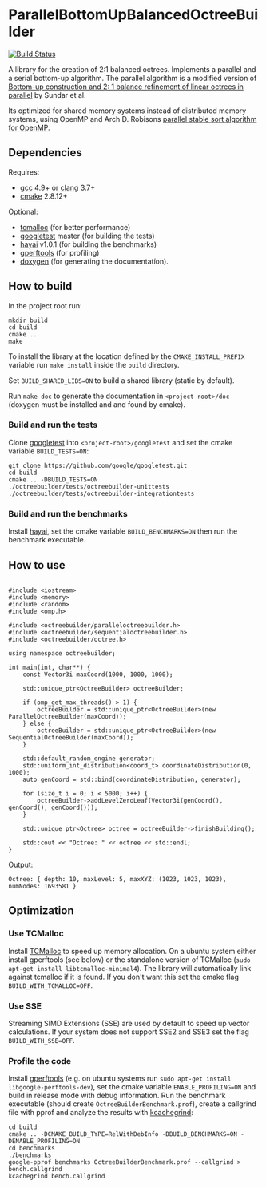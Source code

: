 # ParallelBottomUpBalancedOctreeBuilder

[![Build Status](https://travis-ci.org/ClausSteuer/ParallelBottomUpBalancedOctreeBuilder.svg?branch=master)](https://travis-ci.org/ClausSteuer/ParallelBottomUpBalancedOctreeBuilder)

A library for the creation of 2:1 balanced octrees.
Implements a parallel and a serial bottom-up algorithm.
The parallel algorithm is a modified version of
[Bottom-up construction and 2: 1 balance refinement of linear octrees in parallel](http://epubs.siam.org/doi/abs/10.1137/070681727) by Sundar et al.

Its optimized for shared memory systems instead of distributed memory systems, using
OpenMP and Arch D. Robisons [parallel stable sort algorithm for OpenMP](https://software.intel.com/en-us/articles/a-parallel-stable-sort-using-c11-for-tbb-cilk-plus-and-openmp).

## Dependencies

Requires:
 * [gcc](https://gcc.gnu.org/) 4.9+ or [clang](http://clang.llvm.org/) 3.7+
 * [cmake](https://cmake.org/) 2.8.12+

Optional:
 * [tcmalloc](http://goog-perftools.sourceforge.net/doc/tcmalloc.html) (for better performance)
 * [googletest](https://github.com/google/googletest) master (for building the tests)
 * [hayai](https://github.com/nickbruun/hayai) v1.0.1 (for building the benchmarks)
 * [gperftools](https://github.com/gperftools/gperftools) (for profiling)
 * [doxygen](www.doxygen.org/) (for generating the documentatíon).

## How to build

In the project root run:
~~~~~~~~~~~~~{.txt}
mkdir build
cd build
cmake ..
make
~~~~~~~~~~~~~
To install the library at the location defined by the `CMAKE_INSTALL_PREFIX` variable run `make install` inside the `build` directory.

Set `BUILD_SHARED_LIBS=ON` to build a shared library (static by default).

Run `make doc` to generate the documentation in `<project-root>/doc` (doxygen must be installed and and found by cmake).

### Build and run the tests

Clone [googletest](https://github.com/google/googletest) into `<project-root>/googletest` and set the cmake variable `BUILD_TESTS=ON`:

~~~~~~~~~~~~~{.sh}
git clone https://github.com/google/googletest.git
cd build
cmake .. -DBUILD_TESTS=ON
./octreebuilder/tests/octreebuilder-unittests
./octreebuilder/tests/octreebuilder-integrationtests
~~~~~~~~~~~~~

### Build and run the benchmarks

Install [hayai](https://github.com/nickbruun/hayai), set the cmake variable `BUILD_BENCHMARKS=ON` then run the benchmark executable.

## How to use

~~~~~~~~~~~~~{.cpp}

#include <iostream>
#include <memory>
#include <random>
#include <omp.h>

#include <octreebuilder/paralleloctreebuilder.h>
#include <octreebuilder/sequentialoctreebuilder.h>
#include <octreebuilder/octree.h>

using namespace octreebuilder;

int main(int, char**) {
    const Vector3i maxCoord(1000, 1000, 1000);

    std::unique_ptr<OctreeBuilder> octreeBuilder;

    if (omp_get_max_threads() > 1) {
        octreeBuilder = std::unique_ptr<OctreeBuilder>(new ParallelOctreeBuilder(maxCoord));
    } else {
        octreeBuilder = std::unique_ptr<OctreeBuilder>(new SequentialOctreeBuilder(maxCoord));
    }

    std::default_random_engine generator;
    std::uniform_int_distribution<coord_t> coordinateDistribution(0, 1000);
    auto genCoord = std::bind(coordinateDistribution, generator);

    for (size_t i = 0; i < 5000; i++) {
        octreeBuilder->addLevelZeroLeaf(Vector3i(genCoord(), genCoord(), genCoord()));
    }

    std::unique_ptr<Octree> octree = octreeBuilder->finishBuilding();

    std::cout << "Octree: " << octree << std::endl;
}

~~~~~~~~~~~~~

Output:
~~~~~~~~~~~~~{.txt}
Octree: { depth: 10, maxLevel: 5, maxXYZ: (1023, 1023, 1023), numNodes: 1693581 }
~~~~~~~~~~~~~

## Optimization

### Use TCMalloc
Install [TCMalloc](http://goog-perftools.sourceforge.net/doc/tcmalloc.html) to speed up memory allocation.
On a ubuntu system either install gperftools (see below) or the standalone version of TCMalloc (`sudo apt-get install libtcmalloc-minimal4`).
The library will automatically link against tcmalloc if it is found.
If you don't want this set the cmake flag `BUILD_WITH_TCMALLOC=OFF`.

### Use SSE
Streaming SIMD Extensions (SSE) are used by default to speed up vector calculations.
If your system does not support SSE2 and SSE3 set the flag `BUILD_WITH_SSE=OFF`.

### Profile the code

Install [gperftools](https://github.com/gperftools/gperftools) (e.g. on ubuntu systems run `sudo apt-get install libgoogle-perftools-dev`),
set the cmake variable `ENABLE_PROFILING=ON` and build in release mode with debug information.
Run the benchmark executable (should create `OctreeBuilderBenchmark.prof`), create a callgrind file with pprof and analyze the results with [kcachegrind](http://kcachegrind.sourceforge.net/html/Home.html):
~~~~~~~~~~~~~{.sh}
cd build
cmake .. -DCMAKE_BUILD_TYPE=RelWithDebInfo -DBUILD_BENCHMARKS=ON -DENABLE_PROFILING=ON
cd benchmarks
./benchmarks
google-pprof benchmarks OctreeBuilderBenchmark.prof --callgrind > bench.callgrind
kcachegrind bench.callgrind
~~~~~~~~~~~~~
